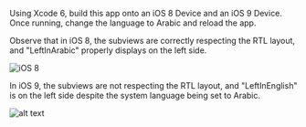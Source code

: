 Using Xcode 6, build this app onto an iOS 8 Device and an iOS 9 Device. Once running, change the language to Arabic and reload the app.

Observe that in iOS 8, the subviews are correctly respecting the RTL layout, and "LeftInArabic" properly displays on the left side.

![iOS 8](https://github.com/ncarroll-mdsol/RTLFailure/raw/master/images/icon48.png)

In iOS 9, the subviews are not respecting the RTL layout, and "LeftInEnglish" is on the left side despite the system language being set to Arabic.

![alt text](https://github.com/ncarroll-mdsol/RTLFailure/raw/master/images/icon48.png)
